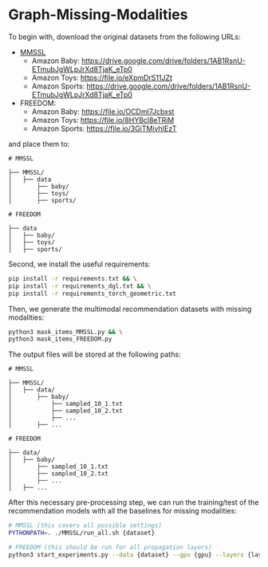 # Graph-Missing-Modalities

To begin with, download the original datasets from the following URLs:

* [MMSSL](https://github.com/HKUDS/MMSSL)
  * Amazon Baby: https://drive.google.com/drive/folders/1AB1RsnU-ETmubJgWLpJrXd8TjaK_eTp0
  * Amazon Toys: https://file.io/eXpmDrS11JZt
  * Amazon Sports: https://drive.google.com/drive/folders/1AB1RsnU-ETmubJgWLpJrXd8TjaK_eTp0
* FREEDOM:
  * Amazon Baby: https://file.io/OCDmI7Jcbxst
  * Amazon Toys: https://file.io/8HYBcl8eTRiM
  * Amazon Sports: https://file.io/3GiTMivhIEzT

and place them to:
```
# MMSSL

├── MMSSL/
│   ├── data
│       ├── baby/
│       ├── toys/
│       ├── sports/

# FREEDOM

├── data
│   ├── baby/
│   ├── toys/
│   ├── sports/
``` 

Second, we install the useful requirements:
```sh
pip install -r requirements.txt && \
pip install -r requirements_dgl.txt && \
pip install -r requirements_torch_geometric.txt
``` 

Then, we generate the multimodal recommendation datasets with missing modalities:
```sh
python3 mask_items_MMSSL.py && \
python3 mask_items_FREEDOM.py
``` 

The output files will be stored at the following paths:
```
# MMSSL

├── MMSSL/
│   ├── data/
│       ├── baby/
│           ├── sampled_10_1.txt
│           ├── sampled_10_2.txt
│           ├── ...
│       ├── ...

# FREEDOM

├── data/
│   ├── baby/
│       ├── sampled_10_1.txt
│       ├── sampled_10_2.txt
│       ├── ...
│   ├── ...
```

After this necessary pre-processing step, we can run the training/test of the recommendation models with all the baselines for missing modalities:
```sh
# MMSSL (this covers all possible settings)
PYTHONPATH=. ./MMSSL/run_all.sh {dataset} 
```
```sh
# FREEDOM (this should be run for all propagation layers)
python3 start_experiments.py --data {dataset} --gpu {gpu} --layers {layers}
``` 

